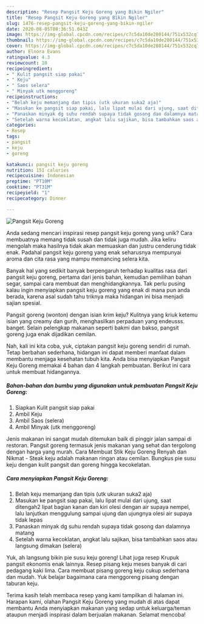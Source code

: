 ```yaml
---
description: "Resep Pangsit Keju Goreng yang Bikin Ngiler"
title: "Resep Pangsit Keju Goreng yang Bikin Ngiler"
slug: 1476-resep-pangsit-keju-goreng-yang-bikin-ngiler
date: 2020-08-05T08:36:51.043Z
image: https://img-global.cpcdn.com/recipes/c7c5da10de280144/751x532cq70/pangsit-keju-goreng-foto-resep-utama.jpg
thumbnail: https://img-global.cpcdn.com/recipes/c7c5da10de280144/751x532cq70/pangsit-keju-goreng-foto-resep-utama.jpg
cover: https://img-global.cpcdn.com/recipes/c7c5da10de280144/751x532cq70/pangsit-keju-goreng-foto-resep-utama.jpg
author: Elnora Evans
ratingvalue: 4.3
reviewcount: 10
recipeingredient:
- " Kulit pangsit siap pakai"
- " Keju"
- " Saos selera"
- " Minyak utk menggoreng"
recipeinstructions:
- "Belah keju memanjang dan tipis (utk ukuran suka2 aja)"
- "Masukan ke pangsit siap pakai, lalu lipat mulai dari ujung, saat ditengah2 lipat bagian kanan dan kiri olesi dengan air supaya nempel, lalu lanjutkan menggulung sampai ujung dan ujungnya olesi air supaya tidak lepas"
- "Panaskan minyak dg suhu rendah supaya tidak gosong dan dalamnya matang"
- "Setelah warna kecoklatan, angkat lalu sajikan, bisa tambahkan saos atau langsung dimakan (selera)"
categories:
- Resep
tags:
- pangsit
- keju
- goreng

katakunci: pangsit keju goreng 
nutrition: 151 calories
recipecuisine: Indonesian
preptime: "PT10M"
cooktime: "PT31M"
recipeyield: "1"
recipecategory: Dinner

---
```



![Pangsit Keju Goreng](https://img-global.cpcdn.com/recipes/c7c5da10de280144/751x532cq70/pangsit-keju-goreng-foto-resep-utama.jpg)

Anda sedang mencari inspirasi resep pangsit keju goreng yang unik? Cara membuatnya memang tidak susah dan tidak juga mudah. Jika keliru mengolah maka hasilnya tidak akan memuaskan dan justru cenderung tidak enak. Padahal pangsit keju goreng yang enak seharusnya mempunyai aroma dan cita rasa yang mampu memancing selera kita.

Banyak hal yang sedikit banyak berpengaruh terhadap kualitas rasa dari pangsit keju goreng, pertama dari jenis bahan, kemudian pemilihan bahan segar, sampai cara membuat dan menghidangkannya. Tak perlu pusing kalau ingin menyiapkan pangsit keju goreng yang enak di mana pun anda berada, karena asal sudah tahu triknya maka hidangan ini bisa menjadi sajian spesial.

Pangsit goreng (wonton) dengan isian krim keju? Kulitnya yang kriuk ketemu isian yang creamy dan gurih, menghasilkan perpaduan yang endeusss. banget. Selain pelengkap makanan seperti bakmi dan bakso, pangsit goreng juga enak dijadikan cemilan.


Nah, kali ini kita coba, yuk, ciptakan pangsit keju goreng sendiri di rumah. Tetap berbahan sederhana, hidangan ini dapat memberi manfaat dalam membantu menjaga kesehatan tubuh kita. Anda bisa menyiapkan Pangsit Keju Goreng memakai 4 bahan dan 4 langkah pembuatan. Berikut ini cara untuk membuat hidangannya.

<!--inarticleads1-->

##### Bahan-bahan dan bumbu yang digunakan untuk pembuatan Pangsit Keju Goreng:

1. Siapkan  Kulit pangsit siap pakai
1. Ambil  Keju
1. Ambil  Saos (selera)
1. Ambil  Minyak (utk menggoreng)


Jenis makanan ini sangat mudah ditemukan baik di pinggir jalan sampai di restoran. Pangsit goreng termasuk jenis makanan yang sehat dan tergolong dengan harga yang murah. Cara Membuat Stik Keju Goreng Renyah dan Nikmat - Steak keju adalah makanan ringan atau cemilan. Bungkus pie susu keju dengan kulit pangsit dan goreng hingga kecokelatan. 

<!--inarticleads2-->

##### Cara menyiapkan Pangsit Keju Goreng:

1. Belah keju memanjang dan tipis (utk ukuran suka2 aja)
1. Masukan ke pangsit siap pakai, lalu lipat mulai dari ujung, saat ditengah2 lipat bagian kanan dan kiri olesi dengan air supaya nempel, lalu lanjutkan menggulung sampai ujung dan ujungnya olesi air supaya tidak lepas
1. Panaskan minyak dg suhu rendah supaya tidak gosong dan dalamnya matang
1. Setelah warna kecoklatan, angkat lalu sajikan, bisa tambahkan saos atau langsung dimakan (selera)


Yuk, ah langsung bikin pie susu keju goreng! Lihat juga resep Krupuk pangsit ekonomis enak lainnya. Resep pisang keju meses banyak di cari pedagang kaki lima. Cara membuat pisang goreng keju cukup sederhana dan mudah. Yuk belajar bagaimana cara menggoreng pisang dengan taburan keju. 

Terima kasih telah membaca resep yang kami tampilkan di halaman ini. Harapan kami, olahan Pangsit Keju Goreng yang mudah di atas dapat membantu Anda menyiapkan makanan yang sedap untuk keluarga/teman ataupun menjadi inspirasi dalam berjualan makanan. Selamat mencoba!
